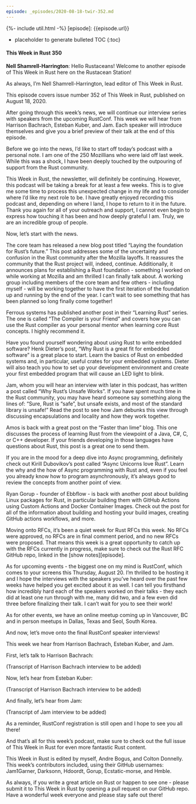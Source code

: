 ```yaml
---
episode: _episodes/2020-08-18-twir-352.md
---
```


{%- include util.html -%}
[episode]: {{episode.url}}

* placeholder to generate bulleted TOC
{:toc}

#### This Week in Rust 350

__Nell Shamrell-Harrington__: Hello Rustaceans! Welcome to another episode of This Week in Rust here on the Rustacean Station!

As always, I’m Nell Shamrell-Harrington, lead editor of This Week in Rust.

This episode covers issue number 352 of This Week in Rust, published on August 18, 2020.

After going through this week’s news, we will continue our interview series with speakers from the upcoming RustConf. This week we will hear from Harrison Bachrach, Esteban Kuber, and Jam. Each speaker will introduce themselves and give you a brief preview of their talk at the end of this episode.

Before we go into the news, I’d like to start off today’s podcast with a personal note. I am one of the 250 Mozillians who were laid off last week. While this was a shock, I have been deeply touched by the outpouring of support from the Rust community.

This Week in Rust, the newsletter, will definitely be continuing. However, this podcast will be taking a break for at least a few weeks. This is to give me some time to process this unexpected change in my life and to consider where I’d like my next role to be. I have greatly enjoyed recording this podcast and, depending on where I land, I hope to return to it in the future. Thank you again for all of your outreach and support, I cannot even begin to express how touching it has been and how deeply grateful I am. Truly, we are an incredible group of people.

Now, let’s start with the news.

The core team has released a new blog post titled “Laying the foundation for Rust’s future.” This post addresses some of the uncertainty and confusion in the Rust community after the Mozilla layoffs. It reassures the community that the Rust project will, indeed, continue. Additionally, it announces plans for establishing a Rust foundation - something I worked on while working at Mozilla and am thrilled I can finally talk about. A working group including members of the core team and few others - including myself - will be working together to have the first iteration of the foundation up and running by the end of the year. I can’t wait to see something that has been planned so long finally come together!

Ferrous systems has published another post in their “Learning Rust” series. The one is called “The Compiler is your Friend” and covers how you can use the Rust compiler as your personal mentor when learning core Rust concepts. I highly recommend it.

Have you found yourself wondering about using Rust to write embedded software? Henk Dieter’s post, “Why Rust is a great fit for embedded software” is a great place to start. Learn the basics of Rust on embedded systems and, in particular, useful crates for your embedded systems. Dieter will also teach you how to set up your development environment and create your first embedded program that will cause an LED light to blink.

Jam, whom you will hear an interview with later in this podcast, has written a post called “Why Rust’s Unsafe Works”. If you have spent much time in the Rust community, you may have heard someone say something along the lines of: “Sure, Rust is “safe”, but unsafe exists, and most of the standard library is unsafe!” Read the post to see how Jam debunks this view through discussing encapsulations and locality and how they work together.

Amos is back with a great post on the “Faster than lime” blog. This one discusses the process of learning Rust from the viewpoint of a Java, C#, C, or C++ developer. If your friends developing in those languages have questions about Rust, this post is a great one to send them.

If you are in the mood for a deep dive into Async programming, definitely check out Kirill Dubovikov’s post called “Async Unicorns love Rust”. Learn the why and the how of Async programming with Rust and, even if you feel you already know how to program asynchronously, it’s always good to review the concepts from another point of view.

Ryan Gorup - founder of Ebbflow - is back with another post about building Linux packages for Rust, in particular building them with GitHub Actions using Custom Actions and Docker Container Images. Check out the post for all of the information about building and hosting your build images, creating GitHub actions workflows, and more.

Moving onto RFCs, it’s been a quiet week for Rust RFCs this week. No RFCs were approved, no RFCs are in final comment period, and no new RFCs were proposed. That means this week is a great opportunity to catch up with the RFCs currently in progress, make sure to check out the Rust RFC GitHub repo, linked in the [show notes][episode].

As for upcoming events - the biggest one on my mind is RustConf, which comes to your screens this Thursday, August 20. I’m thrilled to be hosting it and I hope the interviews with the speakers you’ve heard over the past few weeks have helped you get excited about it as well. I can tell you firsthand how incredibly hard each of the speakers worked on their talks - they each did at least one run through with me, many did two, and a few even did three before finalizing their talk. I can’t wait for you to see their work!

As for other events, we have an online meetup coming up in Vancouver, BC and in person meetups in Dallas, Texas and Seol, South Korea.

And now, let’s move onto the final RustConf speaker interviews!

This week we hear from Harrison Bachrach, Esteban Kuber, and Jam.

First, let’s talk to Harrison Bachrach:

(Transcript of Harrison Bachrach interview to be added)

Now, let’s hear from Esteban Kuber:

(Transcript of Harrison Bachrach interview to be added)

And finally, let’s hear from Jam:

(Transcript of Jam interview to be added)

As a reminder, RustConf registration is still open and I hope to see you all there!

And that’s all for this week’s podcast, make sure to check out the full issue of This Week in Rust for even more fantastic Rust content.

This Week in Rust is edited by myself, Andre Bogus, and Colton Donnelly. This week’s contributors included, using their GitHub usernames: Jam1Garner, Darksonn, Hdoordt, Gorup, Ecstatic-morse, and Hmble.

As always, if you write a great article on Rust or happen to see one - please submit it to This Week in Rust by opening a pull request on our GitHub repo. Have a wonderful week everyone and please stay safe out there!
